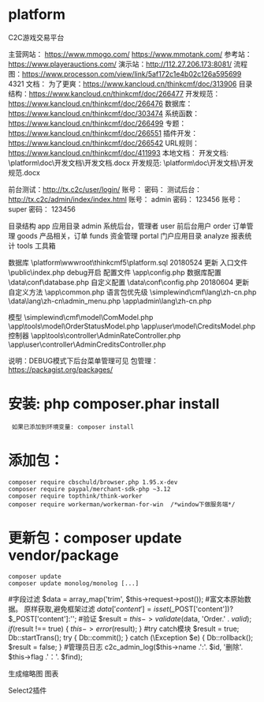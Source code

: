 # platform
C2C游戏交易平台


主营网站：
        https://www.mmogo.com/
        https://www.mmotank.com/
参考站：https://www.playerauctions.com/
演示站：http://112.27.206.173:8081/
流程图：https://www.processon.com/view/link/5af172c1e4b02c126a595699    4321
文档：
    为了更爽：https://www.kancloud.cn/thinkcmf/doc/313906
    目录结构：https://www.kancloud.cn/thinkcmf/doc/266477
    开发规范：https://www.kancloud.cn/thinkcmf/doc/266476
    数据库：https://www.kancloud.cn/thinkcmf/doc/303474
    系统函数：https://www.kancloud.cn/thinkcmf/doc/266499
    专题：https://www.kancloud.cn/thinkcmf/doc/266551
    插件开发：https://www.kancloud.cn/thinkcmf/doc/266542
    URL规则：https://www.kancloud.cn/thinkcmf/doc/411993
本地文档：
    开发文档: \platform\doc\开发文档\开发文档.docx
    开发规范: \platform\doc\开发文档\开发规范.docx

前台测试：http://tx.c2c/user/login/
    账号： 密码： 
测试后台： http://tx.c2c/admin/index/index.html
    账号： admin    密码： 123456
    账号： super    密码： 123456




目录结构
    app 应用目录
        admin   系统后台，管理者
        user    前后台用户
        order   订单管理
        goods   产品相关，订单
        funds   资金管理
        portal  门户应用目录
        analyze 报表统计
        tools   工具箱

数据库       \platform\wwwroot\thinkcmf5\platform.sql
                20180524 更新
入口文件     \public\index.php debug开启
配置文件     \app\config.php
数据库配置   \data\conf\database.php
自定义配置   \data\conf\config.php
                20180604 更新
自定义方法   \app\common.php
语言包优先级 \simplewind\cmf\lang\zh-cn.php
            \data\lang\zh-cn\admin_menu.php
            \app\admin\lang\zh-cn.php

模型        \simplewind\cmf\model\ComModel.php
            \app\tools\model\OrderStatusModel.php
            \app\user\model\CreditsModel.php
控制器       \app\tools\controller\AdminRateController.php
            \app\user\controller\AdminCreditsController.php

说明：DEBUG模式下后台菜单管理可见
包管理：https://packagist.org/packages/
# 安装: php composer.phar install
     如果已添加到环境变量: composer install
# 添加包： 
    composer require cbschuld/browser.php 1.95.x-dev
    composer require paypal/merchant-sdk-php ~3.12
    composer require topthink/think-worker
    composer require workerman/workerman-for-win  /*window下做服务端*/
# 更新包：composer update vendor/package
    composer update
    composer update monolog/monolog [...]




















































#字段过滤
    $data = array_map('trim', $this->request->post());
#富文本原始数据。 原样获取,避免框架过滤
    $data['content'] = isset($_POST['content'])?$_POST['content']:'';
#验证
    $result = $this->validate($data, 'Order.' . $valid);
    if ($result !== true) {
        $this->error($result);
    }
#try catch模块
    $result = true;
    Db::startTrans();
    try {
        Db::commit();
    } catch (\Exception $e) {
        Db::rollback();
        $result = false;
    }
#管理员日志
    c2c_admin_log($this->name .':'. $id, '删除'. $this->flag .'：'. $find);

生成缩略图
图表


Select2插件
    <link rel="stylesheet" type="text/css" href="__STATIC__/js/select2/select2.min.css">
    <script type="text/javascript" src="__STATIC__/js/select2/select2.min.js"></script>
    <script type="text/javascript">
        //页面加载完成后初始化select2控件  
        $(function() {
            $("#category").select2();
        });
    </script>